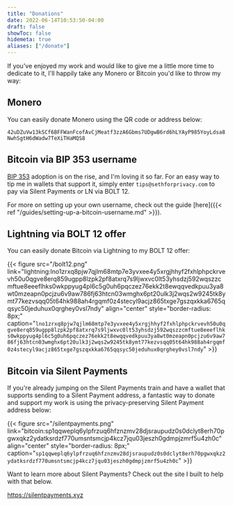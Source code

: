 ```yaml
---
title: "Donations"
date: 2022-06-14T10:53:50-04:00
draft: false
showToc: false
hidemeta: true
aliases: ["/donate"]
---
```


If you've enjoyed my work and would like to give me a little more time to dedicate to it, I'll happily take any Monero or Bitcoin you'd like to throw my way:

## Monero

You can easily donate Monero using the QR code or address below:

`42uDZuVw13kSCf6BFFWanFcofAvCjMeatf3zzA6Gbms7UDgwB6rd6hLYAyP985YoyLdsa8NwhSgtH6dWadw7TeXiTHaMQS8`

## Bitcoin via BIP 353 username

[BIP 353](https://bips.dev/353/) adoption is on the rise, and I'm loving it so far. For an easy way to tip me in wallets that support it, simply enter `tips@sethforprivacy.com` to pay via Silent Payments or LN via BOLT 12.

For more on setting up your own username, check out the guide [here]({{< ref "/guides/setting-up-a-bitcoin-username.md" >}}).

## Lightning via BOLT 12 offer

You can easily donate Bitcoin via Lightning to my BOLT 12 offer:

{{< figure src="/bolt12.png" link="lightning:lno1zrxq8pjw7qjlm68mtp7e3yvxee4y5xrgjhhyf2fxhlphpckrvevh50u0qgve8erq859ugpp8lzpk2pf8atxrq7s9ljwxvc0lt53yhsdzj592wqszzcmftue8eeeflhks0wkppyug4pl6c5g0uh6pqczez76ekk2t8ewqqvedkpuu3ya8wt0mzeapn0pcjzu6v9aw786fj63htcn03wmghx6pt20ulk3j2wqs2w9245tk8ymt77kezvsqq05t64hk988ah4rgqmf0z4stecyl9acjz865txge7gszqxkka6765qqsyc50jeduhux0qrghey0vsl7ndy" align="center" style="border-radius: 8px;" caption="`lno1zrxq8pjw7qjlm68mtp7e3yvxee4y5xrgjhhyf2fxhlphpckrvevh50u0qgve8erq859ugpp8lzpk2pf8atxrq7s9ljwxvc0lt53yhsdzj592wqszzcmftue8eeeflhks0wkppyug4pl6c5g0uh6pqczez76ekk2t8ewqqvedkpuu3ya8wt0mzeapn0pcjzu6v9aw786fj63htcn03wmghx6pt20ulk3j2wqs2w9245tk8ymt77kezvsqq05t64hk988ah4rgqmf0z4stecyl9acjz865txge7gszqxkka6765qqsyc50jeduhux0qrghey0vsl7ndy`" >}}

## Bitcoin via Silent Payments

If you're already jumping on the Silent Payments train and have a wallet that supports sending to a Silent Payment address, a fantastic way to donate and support my work is using the privacy-preserving Silent Payment address below:

{{< figure src="/silentpayments.png" link="bitcoin:sp1qqweplq6ylpfrzuq6hfznzmv28djsraupudz0s0dclyt8erh70pgwxqkz2ydatksrdzf770umsntsmcjp4kcz7jqu03jeszh0gdmpjzmrf5u4zh0c" align="center" style="border-radius: 8px;" caption="`sp1qqweplq6ylpfrzuq6hfznzmv28djsraupudz0s0dclyt8erh70pgwxqkz2ydatksrdzf770umsntsmcjp4kcz7jqu03jeszh0gdmpjzmrf5u4zh0c`" >}}

Want to learn more about Silent Payments? Check out the site I built to help with that below.

<https://silentpayments.xyz>
